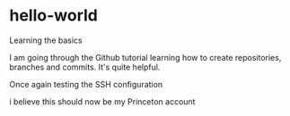 # hello-world
Learning the basics

I am going through the Github tutorial learning how to create repositories, branches and commits. It's quite helpful.

Once again testing the SSH configuration

i believe this should now be my Princeton account